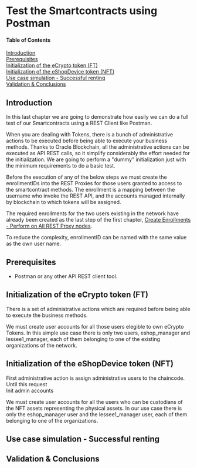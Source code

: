# Test the Smartcontracts using Postman

#### Table of Contents  
[Introduction](#Introduction)  
[Prerequisites](#Prerequisites)  
[Initialization of the eCrypto token (FT)](#initFT)  
[Initialization of the eShopDevice token (NFT)](#initNFT)  
[Use case simulation - Successful renting](#usecase1)  
[Validation & Conclusions](#validation)  

<a name="Introduction"/>

## Introduction

In this last chapter we are going to demonstrate how easily we can do a full test of our Smartcontracts using a REST Client like Postman.

When you are dealing with Tokens, there is a bunch of administrative actions to be executed before being able to execute your business methods. Thanks to Oracle Blockchain, all the administrative actions can be executed as API REST calls, so it simplify considerably the effort needed for the initialization. We are going to perform a "dummy" initialization just with the minimum requirements to do a basic test.

Before the execution of any of the below steps we must create the enrollmentIDs into the REST Proxies for those users granted to access to the smartcontract methods. The enrollment is a mapping between the username who invoke the REST API, and the accounts managed internally by blockchain to which tokens will be assigned.

The required enrollments for the two users existing in the network have already been created as the last step of the first chapter, [Create Enrollments - Perform on All REST Proxy nodes](https://github.com/jvillenap/Using-NFT-and-FT-Tokens-in-Oracle-Blockchain/tree/main/01-Create-The-Network#createEnrollments).

To reduce the complexity, enrollmentID can be named with the same value as the own user name.





<a name="Prerequisites"/>

## Prerequisites
- Postman or any other API REST client tool.



<a name="initFT"/>

## Initialization of the eCrypto token (FT)

There is a set of administrative actions which are required before being able to execute the business methods.




We must create user accounts for all those users elegible to own eCrypto Tokens. In this simple use case there is only two users, eshop_manager and lessee1_manager, each of them belonging to one of the existing organizations of the network.



<a name="initNFT"/>

## Initialization of the eShopDevice token (NFT)



First administrative action is assign administrative users to the chaincode. Until this request  
Init admin accounts


We must create user accounts for all the users who can be custodians of the NFT assets representing the physical assets. In our use case there is only the eshop_manager user and the lessee1_manager user, each of them belonging to one of the organizations.




<a name="usecase1"/>

## Use case simulation - Successful renting


<a name="validation"/>

## Validation & Conclusions


